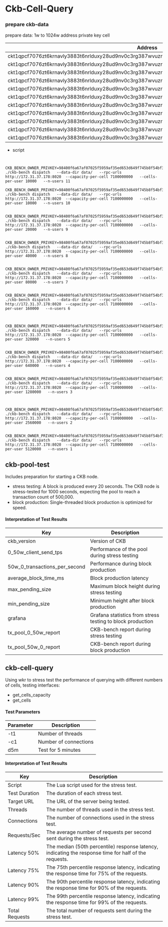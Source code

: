 # Ckb-Cell-Query

### prepare ckb-data

prepare data: 1w to 1024w
address	private key	cell

| Address                                                                                                             | Private Key                                                          | Cell |
|---------------------------------------------------------------------------------------------------------------------|----------------------------------------------------------------------|------|
| ckt1qpcf7076zt6krnavly3883t6nrlduxy28ud9nv0c3rg387wvuzryjqx8dhw9u34aw9exk0e9vg34aulha78ndysn9n9r5 | 0x11f732bf42f4b8891134de15258952d35f1912356de273e54f2a67d7568ce9dc | 1w   |
| ckt1qpcf7076zt6krnavly3883t6nrlduxy28ud9nv0c3rg387wvuzryjqyvjrauknt7de68sepfgd7kxxmrkwqpspqds6ehm | 0xd30b1c73f56f0f25151b063dade293d472a6ccb4a21cbdef000a31ee9d0056c2 | 2w   |
| ckt1qpcf7076zt6krnavly3883t6nrlduxy28ud9nv0c3rg387wvuzryjqx6cee2qzuyq09aqdq6fknxgj2jx88rwms7x9nsf | 0xcd1cb8ee534afdd2655d5954223431084d00e6de9a18755448c60dd59bb60522 | 4w   |
| ckt1qpcf7076zt6krnavly3883t6nrlduxy28ud9nv0c3rg387wvuzryjq8vd5vqcgnha7p3d3pf3fpyjwhe3ev4t6g93nwdk | 0xaba5e4beb2a7f2e010712b0923d03257bd8a946e46fe5560ab48b18efe35c02d | 8w   |
| ckt1qpcf7076zt6krnavly3883t6nrlduxy28ud9nv0c3rg387wvuzryjqq7ydv0eemtjjs4k5pgfcrdj0ks9r44eqqz38r66 | 0x6d81d726c5cc49641a46f79ba7b1d8fdfb1ddffe1a474c92888c0d1a105e7044 | 16w  |
| ckt1qpcf7076zt6krnavly3883t6nrlduxy28ud9nv0c3rg387wvuzryjqqx4akxmcutl9zzjxmajt2np7eh0dzqwdqurdncw | 0x5f7ef23197d83910fa2f5a69cb352f6efa614eb01bf37113e62d691234f35b30 | 32w  |
| ckt1qpcf7076zt6krnavly3883t6nrlduxy28ud9nv0c3rg387wvuzryjqpsap7afv75dw732gwra7e5qhsxjdnfsvgq5pd9d | 0xcb4b255b716e548e619bc8262470c02fb2edb1a9801939375d1393d575a1b163 | 64w  |
| ckt1qpcf7076zt6krnavly3883t6nrlduxy28ud9nv0c3rg387wvuzryjqyngwy7qke3fdh9cpv5racs6hya2r3a2eqf03tqs | 0xf6ecbe94aa51b68c8650e913ad8986425f369ef0d3447e041bc373d85979f5e0 | 128w |
| ckt1qpcf7076zt6krnavly3883t6nrlduxy28ud9nv0c3rg387wvuzryjq9qv25udpa0rdfzdp5256xlyxsmvd046vss42nvn | 0xdc39bb5b1ba457c0767abbf9f4f622848a2fbf737387c303c4379c79d1951d97 | 256w |
| ckt1qpcf7076zt6krnavly3883t6nrlduxy28ud9nv0c3rg387wvuzryjqpl7zprrew23axcrnp7vdjcemnp67ngamgyp60xr | 0x58dc3625d67a848ae4dd18b4322665f1307a06c4e0a98e3c38791d0ae6524460 | 512w |
| ckt1qpcf7076zt6krnavly3883t6nrlduxy28ud9nv0c3rg387wvuzryjqy4g259cx5jx4u8wvsxytvnjgudzwpjpwskrqdwc | 0x068b019ee0e2f5b9b0d927f7c7d3ee9804c28980b6bf907bba1ac5e6f5076d97 | 1024w|

- script
```angular2html


CKB_BENCH_OWNER_PRIVKEY=98400f6a67af07025f5959af35ed653d649f745b8f54bf3f07bef9bd605ee946 ./ckb-bench dispatch   --data-dir data/   --rpc-urls http://172.31.37.178:8020  --capacity-per-cell 7100000000   --cells-per-user 10000   --n-users 11

CKB_BENCH_OWNER_PRIVKEY=98400f6a67af07025f5959af35ed653d649f745b8f54bf3f07bef9bd605ee946 ./ckb-bench dispatch   --data-dir data/   --rpc-urls http://172.31.37.178:8020  --capacity-per-cell 7100000000   --cells-per-user 10000   --n-users 10


CKB_BENCH_OWNER_PRIVKEY=98400f6a67af07025f5959af35ed653d649f745b8f54bf3f07bef9bd605ee946 ./ckb-bench dispatch   --data-dir data/   --rpc-urls http://172.31.37.178:8020  --capacity-per-cell 7100000000   --cells-per-user 20000   --n-users 9


CKB_BENCH_OWNER_PRIVKEY=98400f6a67af07025f5959af35ed653d649f745b8f54bf3f07bef9bd605ee946 ./ckb-bench dispatch   --data-dir data/   --rpc-urls http://172.31.37.178:8020  --capacity-per-cell 7100000000   --cells-per-user 40000   --n-users 8


CKB_BENCH_OWNER_PRIVKEY=98400f6a67af07025f5959af35ed653d649f745b8f54bf3f07bef9bd605ee946 ./ckb-bench dispatch   --data-dir data/   --rpc-urls http://172.31.37.178:8020  --capacity-per-cell 7100000000   --cells-per-user 80000   --n-users 7


CKB_BENCH_OWNER_PRIVKEY=98400f6a67af07025f5959af35ed653d649f745b8f54bf3f07bef9bd605ee946 ./ckb-bench dispatch   --data-dir data/   --rpc-urls http://172.31.37.178:8020  --capacity-per-cell 7100000000   --cells-per-user 160000   --n-users 6



CKB_BENCH_OWNER_PRIVKEY=98400f6a67af07025f5959af35ed653d649f745b8f54bf3f07bef9bd605ee946 ./ckb-bench dispatch   --data-dir data/   --rpc-urls http://172.31.37.178:8020  --capacity-per-cell 7100000000   --cells-per-user 320000   --n-users 5


CKB_BENCH_OWNER_PRIVKEY=98400f6a67af07025f5959af35ed653d649f745b8f54bf3f07bef9bd605ee946 ./ckb-bench dispatch   --data-dir data/   --rpc-urls http://172.31.37.178:8020  --capacity-per-cell 7100000000   --cells-per-user 640000   --n-users 4


CKB_BENCH_OWNER_PRIVKEY=98400f6a67af07025f5959af35ed653d649f745b8f54bf3f07bef9bd605ee946 ./ckb-bench dispatch   --data-dir data/   --rpc-urls http://172.31.37.178:8020  --capacity-per-cell 7100000000   --cells-per-user 1280000   --n-users 3



CKB_BENCH_OWNER_PRIVKEY=98400f6a67af07025f5959af35ed653d649f745b8f54bf3f07bef9bd605ee946 ./ckb-bench dispatch   --data-dir data/   --rpc-urls http://172.31.37.178:8020  --capacity-per-cell 7100000000   --cells-per-user 2560000   --n-users 2


CKB_BENCH_OWNER_PRIVKEY=98400f6a67af07025f5959af35ed653d649f745b8f54bf3f07bef9bd605ee946 ./ckb-bench dispatch   --data-dir data/   --rpc-urls http://172.31.37.178:8020  --capacity-per-cell 7100000000   --cells-per-user 5120000   --n-users 1

```

## ckb-pool-test

Includes preparation for starting a CKB node.
- stress testing: A block is produced every 20 seconds. The CKB node is stress-tested for 1000 seconds, expecting the pool to reach a transaction count of 500,000.
- block production: Single-threaded block production is optimized for speed.

#### Interpretation of Test Results

| Key | Description |
|-----|-------------|
| ckb_version | Version of CKB |
| 0_50w_client_send_tps | Performance of the pool during stress testing |
| 50w_0_transactions_per_second | Performance during block production |
| average_block_time_ms | Block production latency |
| max_pending_size | Maximum block height during stress testing |
| min_pending_size | Minimum height after block production |
| grafana | Grafana statistics from stress testing to block production |
| tx_pool_0_50w_report | CKB-bench report during stress testing |
| tx_pool_50w_0_report | CKB-bench report during block production |


## ckb-cell-query

Using wkr to stress test the performance of querying with different numbers of cells, testing interfaces:

- get_cells_capacity
- get_cells

#### Test Parameters
| Parameter  | Description       |
|------------|-------------------|
| -t1        | Number of threads |
| -c1        | Number of connections |
| d5m        | Test for 5 minutes  |



#### Interpretation of Test Results

| Key               | Description                                                                                             |
|-------------------|---------------------------------------------------------------------------------------------------------|
| Script            | The Lua script used for the stress test.                                                                |
| Test Duration     | The duration of each stress test.                                                                       |
| Target URL        | The URL of the server being tested.                                                                     |
| Threads           | The number of threads used in the stress test.                                                          |
| Connections       | The number of connections used in the stress test.                                                      |
| Requests/Sec      | The average number of requests per second sent during the stress test.                                   |
| Latency 50%       | The median (50th percentile) response latency, indicating the response time for half of the requests.  |
| Latency 75%       | The 75th percentile response latency, indicating the response time for 75% of the requests.            |
| Latency 90%       | The 90th percentile response latency, indicating the response time for 90% of the requests.            |
| Latency 99%       | The 99th percentile response latency, indicating the response time for 99% of the requests.            |
| Total Requests    | The total number of requests sent during the stress test.                                               |